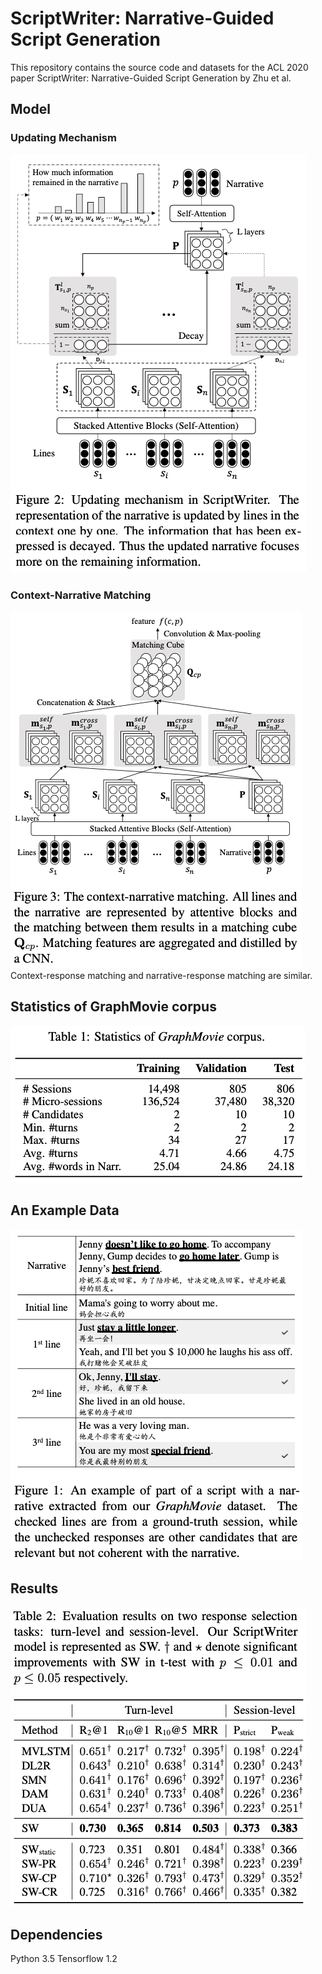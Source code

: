 # ScriptWriter: Narrative-Guided Script Generation

This repository contains the source code and datasets for the ACL 2020 paper ScriptWriter: Narrative-Guided Script Generation by Zhu et al. <br>

## Model

### Updating Mechanism
<img src="image/update.png">

### Context-Narrative Matching
<img src="image/matching.png">
Context-response matching and narrative-response matching are similar.

## Statistics of GraphMovie corpus
<img src="image/statistics.png">

## An Example Data
<img src="image/example.png">

## Results
<img src="image/result.png">

## Dependencies
Python 3.5
Tensorflow 1.2
